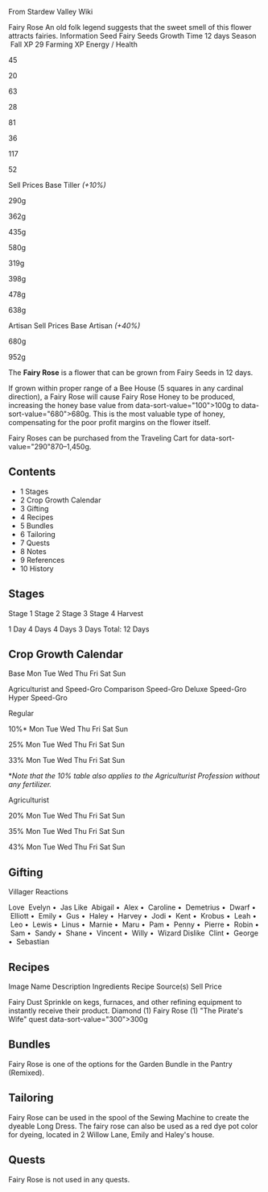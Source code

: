 From Stardew Valley Wiki

Fairy Rose An old folk legend suggests that the sweet smell of this flower attracts fairies. Information Seed Fairy Seeds Growth Time 12 days Season  Fall XP 29 Farming XP Energy / Health

45

20

63

28

81

36

117

52

Sell Prices Base Tiller *(+10%)*

290g

362g

435g

580g

319g

398g

478g

638g

Artisan Sell Prices Base Artisan *(+40%)*

680g

952g

The **Fairy Rose** is a flower that can be grown from Fairy Seeds in 12 days.

If grown within proper range of a Bee House (5 squares in any cardinal direction), a Fairy Rose will cause Fairy Rose Honey to be produced, increasing the honey base value from data-sort-value="100"&gt;100g to data-sort-value="680"&gt;680g. This is the most valuable type of honey, compensating for the poor profit margins on the flower itself.

Fairy Roses can be purchased from the Traveling Cart for data-sort-value="290"870–1,450g.

## Contents

- 1 Stages
- 2 Crop Growth Calendar
- 3 Gifting
- 4 Recipes
- 5 Bundles
- 6 Tailoring
- 7 Quests
- 8 Notes
- 9 References
- 10 History

## Stages

Stage 1 Stage 2 Stage 3 Stage 4 Harvest

1 Day 4 Days 4 Days 3 Days Total: 12 Days

## Crop Growth Calendar

Base Mon Tue Wed Thu Fri Sat Sun

Agriculturist and Speed-Gro Comparison Speed-Gro Deluxe Speed-Gro Hyper Speed-Gro

Regular

10%* Mon Tue Wed Thu Fri Sat Sun

25% Mon Tue Wed Thu Fri Sat Sun

33% Mon Tue Wed Thu Fri Sat Sun

\**Note that the 10% table also applies to the Agriculturist Profession without any fertilizer.*

Agriculturist

20% Mon Tue Wed Thu Fri Sat Sun

35% Mon Tue Wed Thu Fri Sat Sun

43% Mon Tue Wed Thu Fri Sat Sun

## Gifting

Villager Reactions

Love  Evelyn •  Jas Like  Abigail •  Alex •  Caroline •  Demetrius •  Dwarf •  Elliott •  Emily •  Gus •  Haley •  Harvey •  Jodi •  Kent •  Krobus •  Leah •  Leo •  Lewis •  Linus •  Marnie •  Maru •  Pam •  Penny •  Pierre •  Robin •  Sam •  Sandy •  Shane •  Vincent •  Willy •  Wizard Dislike  Clint •  George •  Sebastian

## Recipes

Image Name Description Ingredients Recipe Source(s) Sell Price

Fairy Dust Sprinkle on kegs, furnaces, and other refining equipment to instantly receive their product. Diamond (1) Fairy Rose (1) "The Pirate's Wife" quest data-sort-value="300"&gt;300g

## Bundles

Fairy Rose is one of the options for the Garden Bundle in the Pantry (Remixed).

## Tailoring

Fairy Rose can be used in the spool of the Sewing Machine to create the dyeable Long Dress. The fairy rose can also be used as a red dye pot color for dyeing, located in 2 Willow Lane, Emily and Haley's house.

## Quests

Fairy Rose is not used in any quests.